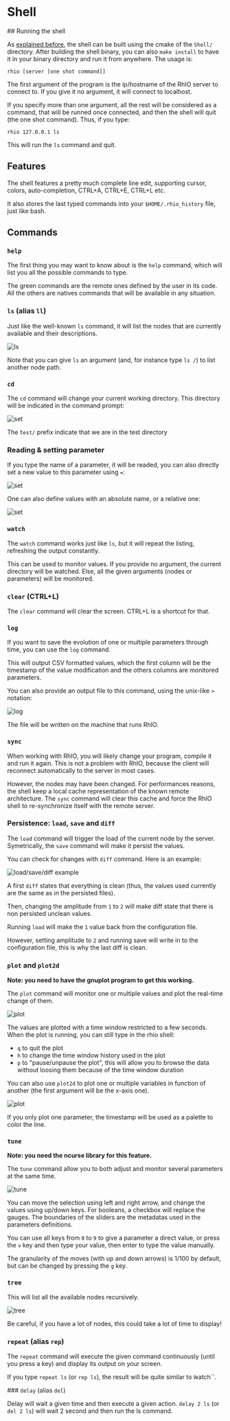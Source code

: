 # Shell

## Running the shell

As [explained before](getting_started.md), the shell can be built using the cmake
of the ``Shell/`` directory. After building the shell binary, you can also ``make install``
to have it in your binary directory and run it from anywhere. The usage is:

    rhio [server [one shot command]]

The first argument of the program is the ip/hostname of the RhIO server to connect
to. If you give it no argument, it will connect to localhost.

If you specify more than one argument, all the rest will be considered as a command,
that will be runned once connected, and then the shell will quit (the one shot 
command). Thus, if you type:

    rhio 127.0.0.1 ls

This will run the ``ls`` command and quit.

## Features

The shell features a pretty much complete line edit, supporting cursor, colors,
auto-completion, CTRL+A, CTRL+E, CTRL+L etc.

It also stores the last typed commands into your ``$HOME/.rhio_history`` file, just like
bash.

## Commands

### ``help``

The first thing you may want to know about is the ``help`` command, which will list you
all the possible commands to type.

The green commands are the remote ones defined by the user in its code. All the others
are natives commands that will be available in any situation.

### ``ls`` (alias ``ll``)

Just like the well-known ``ls`` command, it will list the nodes that are currently
available and their descriptions.

![ls](imgs/ls.png)

Note that you can give ``ls`` an argument (and, for instance type ``ls /``) to list 
another node path.

### ``cd``

The ``cd`` command will change your current working directory. This directory will be 
indicated in the command prompt:

![set](imgs/prompt.png)

The ̀``test/`` prefix indicate that we are in the test directory

### Reading & setting parameter

If you type the name of a parameter, it will be readed, you can also directly set a new
value to this parameter using ``=``:

![set](imgs/set.png)

One can also define values with an absolute name, or a relative one:

![set](imgs/relative_absolute.png)

### ``watch``

The ``watch`` command works just like ``ls``, but it will repeat the listing, refreshing
the output constantly.

This can be used to monitor values. If you provide no argument, the current directory will 
be watched. Else, all the given arguments (nodes or parameters) will be monitored.

### ``clear`` (CTRL+L)

The ``clear`` command will clear the screen. CTRL+L is a shortcut for that.

### ``log``

If you want to save the evolution of one or multiple parameters through time, you can use
the ``log`` command.

This will output CSV formatted values, which the first column will be the timestamp of
the value modification and the others columns are monitored parameters.

You can also provide an output file to this command, using the unix-like ``>`` notation:

![log](imgs/log.png)

The file will be written on the machine that runs RhIO.

### ``sync``

When working with RhIO, you will likely change your program, compile it and run it again.
This is not a problem with RhIO, because the client will reconnect automatically to the
server in most cases.

However, the nodes may have been changed. For performances reasons, the shell keep a
local cache representation of the known remote architecture. The ``sync`` command will
clear this cache and force the RhIO shell to re-synchronize itself with the remote server.

### Persistence: ``load``, ``save`` and ``diff``

The ``load`` command will trigger the load of the current node by the server. Symetrically,
the ``save`` command will make it persist the values.

You can check for changes with ``diff`` command. Here is an example:

![load/save/diff example](imgs/persist.png)

A first ``diff`` states that everything is clean (thus, the values used currently are the
same as in the persisted files).

Then, changing the amplitude from ``1`` to ``2`` will make diff state that there is non
persisted unclean values.

Running ``load`` will make the ``1`` value back from the configuration file.

However, setting amplitude to ``2`` and running save will write in to the configuration file,
this is why the last diff is clean.

### ``plot`` and ``plot2d``

**Note: you need to have the gnuplot program to get this working.**

The ``plot`` command will monitor one or multiple values and plot the real-time change of
them.

![plot](imgs/plot.png)

The values are plotted with a time window restricted to a few seconds. When the plot is running,
you can still type in the rhio shell:

* ``q`` to quit the plot
* ``h`` to change the time window history used in the plot
* ``p`` to "pause/unpause the plot", this will allow you to browse the data without loosing them 
  because of the time window duration

You can also use ``plot2d`` to plot one or multiple variables in function of another (the first
argument will be the x-axis one).

![plot](imgs/plot.png)

If you only plot one parameter, the timestamp will be used as a palette to color the line.

### ``tune``

**Note: you need the ncurse library for this feature.**

The ``tune`` command allow you to both adjust and monitor several parameters at the same time.

![tune](imgs/tune.png)

You can move the selection using left and right arrow, and change the values using up/down keys. 
For booleans, a checkbox will replace the gauges.
The boundaries of the sliders are the metadatas used in the parameters definitions.

You can use all keys from ``0`` to ``9`` to give a parameter a direct value, or press the ``v``
key and then type your value, then enter to type the value manually.

The granularity of the moves (with up and down arrows) is 1/100 by default, but can be changed
by pressing the ``g`` key.

### ``tree``

This will list all the available nodes recursively.

![tree](imgs/tree.png)

Be careful, if you have a lot of nodes, this could take a lot of time to display! 

### ``repeat`` (alias ``rep``)

The ``repeat`` command will execute the given command continuously (until you press a key)
and display its output on your screen.

If you type ``repeat ls`` (or ``rep ls``), the result will be quite similar to `̀`watch``.

### ``delay`` (alias ``del``)

Delay will wait a given time and then execute a given action. ``delay 2 ls`` (or ``del 2 ls``)
will wait 2 second and then run the ls command.

